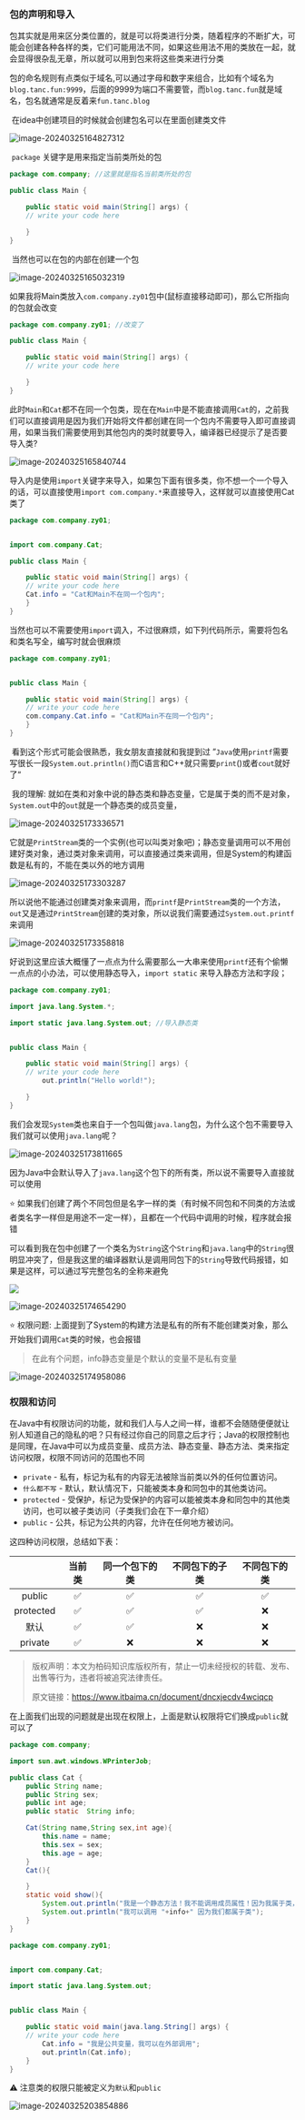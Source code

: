 ### 包的声明和导入

​	包其实就是用来区分类位置的，就是可以将类进行分类，随着程序的不断扩大，可能会创建各种各样的类，它们可能用法不同，如果这些用法不用的类放在一起，就会显得很杂乱无章，所以就可以用到包来将这些类来进行分类

​	包的命名规则有点类似于域名,可以通过字母和数字来组合，比如有个域名为`blog.tanc.fun:9999`，后面的9999为端口不需要管，而`blog.tanc.fun`就是域名，包名就通常是反着来`fun.tanc.blog`

​	在idea中创建项目的时候就会创建包名可以在里面创建类文件

![image-20240325164827312](https://image-1305907375.cos.ap-chengdu.myqcloud.com/Flower_bound_manage_boundimage-20240325164827312.png)

​	`package` 关键字是用来指定当前类所处的包

```java
package com.company; //这里就是指名当前类所处的包

public class Main {

    public static void main(String[] args) {
	// write your code here

    }
}

```

​	当然也可以在包的内部在创建一个包

![image-20240325165032319](https://image-1305907375.cos.ap-chengdu.myqcloud.com/Flower_bound_manage_boundimage-20240325165032319.png)

如果我将Main类放入`com.company.zy01`包中(鼠标直接移动即可)，那么它所指向的包就会改变

```java
package com.company.zy01; //改变了

public class Main {

    public static void main(String[] args) {
	// write your code here

    }
}

```

​	此时`Main`和`Cat`都不在同一个包类，现在在`Main`中是不能直接调用`Cat`的，之前我们可以直接调用是因为我们开始将文件都创建在同一个包内不需要导入即可直接调用，如果当我们需要使用到其他包内的类时就要导入，编译器已经提示了是否要 导入类? 

![image-20240325165840744](https://image-1305907375.cos.ap-chengdu.myqcloud.com/Flower_bound_manage_boundimage-20240325165840744.png)

​	导入内是使用`import`关键字来导入，如果包下面有很多类，你不想一个一个导入的话，可以直接使用`import com.company.*`来直接导入，这样就可以直接使用Cat类了

```java
package com.company.zy01;


import com.company.Cat;

public class Main {

    public static void main(String[] args) {
	// write your code here
    Cat.info = "Cat和Main不在同一个包内";
    }
}

```

​	当然也可以不需要使用`import`调入，不过很麻烦，如下列代码所示，需要将包名和类名写全，编写时就会很麻烦

```java
package com.company.zy01;


public class Main {

    public static void main(String[] args) {
	// write your code here
    com.company.Cat.info = "Cat和Main不在同一个包内";
    }
}

```

​	看到这个形式可能会很熟悉，我女朋友直接就和我提到过 ”`Java`使用`printf`需要写很长一段`System.out.println()`而C语言和C++就只需要`print`()或者`cout`就好了“

​	我的理解: 就如在类和对象中说的静态类和静态变量，它是属于类的而不是对象，`System.out`中的`out`就是一个静态类的成员变量，

![image-20240325173336571](https://image-1305907375.cos.ap-chengdu.myqcloud.com/Flower_bound_manage_boundimage-20240325173336571.png)

它就是`PrintStream`类的一个实例(也可以叫类对象吧)；静态变量调用可以不用创建好类对象，通过类对象来调用，可以直接通过类来调用，但是System的构建函数是私有的，不能在类以外的地方调用

![image-20240325173303287](https://image-1305907375.cos.ap-chengdu.myqcloud.com/Flower_bound_manage_boundimage-20240325173303287.png)

所以说他不能通过创建类对象来调用，而`printf`是`PrintStream`类的一个方法，`out`又是通过`PrintStream`创建的类对象，所以说我们需要通过`System.out.printf`来调用

![image-20240325173358818](https://image-1305907375.cos.ap-chengdu.myqcloud.com/Flower_bound_manage_boundimage-20240325173358818.png)

好说到这里应该大概懂了一点点为什么需要那么一大串来使用`printf`还有个偷懒一点点的小办法，可以使用静态导入，`import static` 来导入静态方法和字段；

```java
package com.company.zy01;

import java.lang.System.*;

import static java.lang.System.out; //导入静态类


public class Main {

    public static void main(String[] args) {
	// write your code here
        out.println("Hello world!");

    }
}

```

我们会发现`System`类也来自于一个包叫做`java.lang`包，为什么这个包不需要导入我们就可以使用`java.lang`呢？

![image-20240325173811665](https://image-1305907375.cos.ap-chengdu.myqcloud.com/Flower_bound_manage_boundimage-20240325173811665.png)

因为Java中会默认导入了`java.lang`这个包下的所有类，所以说不需要导入直接就可以使用

:star: 如果我们创建了两个不同包但是名字一样的类（有时候不同包和不同类的方法或者类名字一样但是用途不一定一样），且都在一个代码中调用的时候，程序就会报错

可以看到我在包中创建了一个类名为`String`这个`String`和`java.lang`中的`String`很明显冲突了，但是我这里的编译器默认是调用同包下的`String`导致代码报错，如果是这样，可以通过写完整包名的全称来避免

![](https://image-1305907375.cos.ap-chengdu.myqcloud.com/Flower_bound_manage_boundimage-20240325174355033.png)

![image-20240325174654290](https://image-1305907375.cos.ap-chengdu.myqcloud.com/Flower_bound_manage_boundimage-20240325174654290.png)

:star: 权限问题: 上面提到了System的构建方法是私有的所有不能创建类对象，那么开始我们调用`Cat`类的时候，也会报错

> 在此有个问题，info静态变量是个默认的变量不是私有变量

![image-20240325174958086](https://image-1305907375.cos.ap-chengdu.myqcloud.com/Flower_bound_manage_boundimage-20240325174958086.png)

### 权限和访问

​	在Java中有权限访问的功能，就和我们人与人之间一样，谁都不会随随便便就让别人知道自己的隐私的吧？只有经过你自己的同意之后才行；Java的权限控制也是同理，在Java中可以为成员变量、成员方法、静态变量、静态方法、类来指定访问权限，权限不同访问的范围也不同

- `private`   -   私有，标记为私有的内容无法被除当前类以外的任何位置访问。
- `什么都不写`   -   默认，默认情况下，只能被类本身和同包中的其他类访问。
- `protected`   -   受保护，标记为受保护的内容可以能被类本身和同包中的其他类访问，也可以被子类访问（子类我们会在下一章介绍）
- `public`    -   公共，标记为公共的内容，允许在任何地方被访问。

这四种访问权限，总结如下表：

|           | 当前类 | 同一个包下的类 | 不同包下的子类 | 不同包下的类 |
| :-------: | :----: | :------------: | :------------: | :----------: |
|  public   |   ✅    |       ✅        |       ✅        |      ✅       |
| protected |   ✅    |       ✅        |       ✅        |      ❌       |
|   默认    |   ✅    |       ✅        |       ❌        |      ❌       |
|  private  |   ✅    |       ❌        |       ❌        |      ❌       |

> 版权声明：本文为柏码知识库版权所有，禁止一切未经授权的转载、发布、出售等行为，违者将被追究法律责任。
>
> 原文链接：https://www.itbaima.cn/document/dncxjecdv4wciqcp

在上面我们出现的问题就是出现在权限上，上面是默认权限将它们换成`public`就可以了

```java
package com.company;

import sun.awt.windows.WPrinterJob;

public class Cat {
    public String name;
    public String sex;
    public int age;
    public static  String info;

    Cat(String name,String sex,int age){
        this.name = name;
        this.sex = sex;
        this.age = age;
    }
    Cat(){

    }
    static void show(){
        System.out.println("我是一个静态方法！我不能调用成员属性！因为我属于类，不属于对象！");
        System.out.println("我可以调用 "+info+" 因为我们都属于类");
    }
}

```

```java
package com.company.zy01;


import com.company.Cat;

import static java.lang.System.out;


public class Main {

    public static void main(java.lang.String[] args) {
	// write your code here
        Cat.info = "我是公共变量，我可以在外部调用";
        out.println(Cat.info);
    }
}

```

:warning: 注意类的权限只能被定义为`默认`和`public`

![image-20240325203854886](https://image-1305907375.cos.ap-chengdu.myqcloud.com/Flower_bound_manage_boundimage-20240325203854886.png)